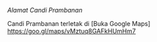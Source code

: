 *Alamat Candi Prambanan* 

Candi Prambanan terletak di [Buka Google Maps] https://goo.gl/maps/vMztuq8GAFkHUmHm7